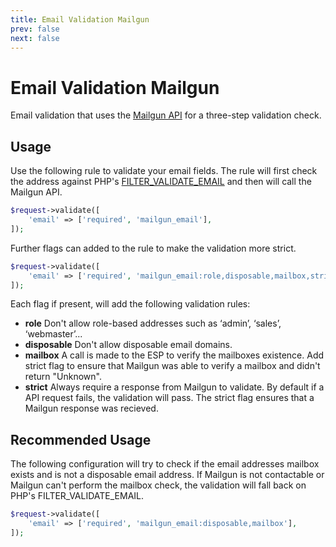 ```yaml
---
title: Email Validation Mailgun
prev: false
next: false
---
```


# Email Validation Mailgun

Email validation that uses the [Mailgun API](https://documentation.mailgun.com/en/latest/api-email-validation.html#email-validation) 
for a three-step validation check.  

<installation repo="email-validation-mailgun"></installation>

## Usage
Use the following rule to validate your email fields. The rule will first check the address against 
PHP's [FILTER_VALIDATE_EMAIL](http://php.net/manual/en/filter.filters.validate.php) and then will call the Mailgun API.

```php
$request->validate([
    'email' => ['required', 'mailgun_email'],
]);
```

Further flags can added to the rule to make the validation more strict.

```php
$request->validate([
    'email' => ['required', 'mailgun_email:role,disposable,mailbox,strict'],
]);
```

Each flag if present, will add the following validation rules:

* **role** Don't allow role-based addresses such as ‘admin’, ‘sales’, ‘webmaster’...
* **disposable** Don't allow disposable email domains.
* **mailbox** A call is made to the ESP to verify the mailboxes existence. Add strict flag to ensure that Mailgun was able to verify a mailbox and didn't return "Unknown".
* **strict** Always require a response from Mailgun to validate. By default if a API request fails, the validation will pass. The strict flag ensures that a Mailgun response was recieved.

## Recommended Usage
The following configuration will try to check if the email addresses mailbox exists and is not a disposable email address. If 
Mailgun is not contactable or Mailgun can't perform the mailbox check, the validation will fall back on PHP's FILTER_VALIDATE_EMAIL.
```php
$request->validate([
    'email' => ['required', 'mailgun_email:disposable,mailbox'],
]);
```

